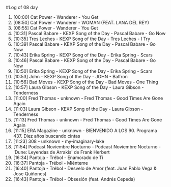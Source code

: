 #Log of 08 day

1. [00:00] Cat Power - Wanderer - You Get
1. [08:50] Cat Power - Wanderer - WOMAN (FEAT. LANA DEL REY)
1. [08:55] Cat Power - Wanderer - You Get
1. [10:31] Pascal Babare - KEXP Song of the Day - Pascal Babare - Go Now
1. [10:35] Tres Leches - KEXP Song of the Day - Tres Leches - I Try
1. [10:39] Pascal Babare - KEXP Song of the Day - Pascal Babare - Go Now
1. [10:43] Erika Spring - KEXP Song of the Day - Erika Spring - Scars
1. [10:46] Pascal Babare - KEXP Song of the Day - Pascal Babare - Go Now
1. [10:50] Erika Spring - KEXP Song of the Day - Erika Spring - Scars
1. [10:53] John - KEXP Song of the Day - JOHN - Balfron
1. [10:56] Bad Moves - KEXP Song of the Day - Bad Moves - One Thing
1. [10:57] Laura Gibson - KEXP Song of the Day - Laura Gibson - Tenderness
1. [11:00] Fred Thomas - unknown - Fred Thomas - Good Times Are Gone Again
1. [11:03] Laura Gibson - KEXP Song of the Day - Laura Gibson - Tenderness
1. [11:13] Fred Thomas - unknown - Fred Thomas - Good Times Are Gone Again
1. [11:15] ERA Magazine - unknown - BIENVENIDO A LOS 90. Programa 437. Diez años buscando cintas
1. [11:23] 308 - unknown - my-imaginary-lake
1. [11:54] Podcast Noviembre Nocturno - Podcast Noviembre Nocturno - &#039;Dune: Leyendas de Arrakis&#039; de Frank Herbert
1. [16:34] Pantoja - Trébol - Enamorado de Ti
1. [16:37] Pantoja - Trébol - Miénteme
1. [16:40] Pantoja - Trébol - Desvelo de Amor (feat. Juan Pablo Vega & Jose Quiñones)
1. [16:43] Pantoja - Trébol - Obsesión (feat. Andrés Cepeda)
